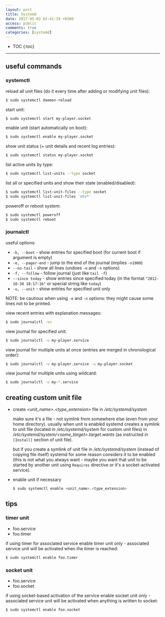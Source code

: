 ```yaml
---
layout: post
title: Systemd
date: 2017-05-02 02:41:19 +0300
access: public
comments: true
categories: [systemd]
---
```


<!-- more -->

* TOC
{:toc}
<hr>

## useful commands

### systemctl

reload all unit files (do it every time after adding or modifying unit files):

```sh
$ sudo systemctl daemon-reload
```

start unit:

```sh
$ sudo systemctl start my-player.socket
```

enable unit (start automatically on boot):

```sh
$ sudo systemctl enable my-player.socket
```

show unit status (+ unit details and recent log entries):

```sh
$ sudo systemctl status my-player.socket
```

list active units by type:

```sh
$ sudo systemctl list-units --type socket
```

list all or specified units and show their state (enabled/disabled):

```sh
$ sudo systemctl list-unit-files --type socket
$ sudo systemctl list-unit-files 'ntv*'
```

poweroff or reboot system:

```sh
$ sudo systemctl poweroff
$ sudo systemctl reboot
```

### journalctl

useful options:

- `-b, --boot` - show entries for specified boot
  (for current boot if argument is empty)
- `-e, --pager-end` - jump to the end of the journal
  (implies `-n1000`)
- `--no-tail` - show all lines
  (undoes `-e` and `-n` options)
- `-f, --follow` - follow journal (just like `tail -f`)
- `--since today` - show entries since specified today
  (in the format `"2012-10-30 18:17:16"` or special string like `today`)
- `-u, --unit` - show entries for specified unit only

NOTE: be cautious when using `-e` and `-n` options:
      they might cause some lines not to be printed.

view recent entries with explanation messages:

```sh
$ sudo journalctl -xn
```

view journal for specified unit:

```sh
$ sudo journalctl -u my-player.service
```

view journal for multiple units at once
(entries are merged in chronological order):

```sh
$ sudo journalctl -u my-player.service -u my-player.socket
```

view journal for multiple units using wildcard:

```sh
$ sudo journalctl -u my-*.service
```

## creating custom unit file

- create _\<unit_name\>.\<type_extension\>_ file in _/etc/systemd/system_

  make sure it's a file - not symlink from somewhere else (even from your
  home directory). usually when unit is enabled systemd creates a symlink
  to unit file (located in _/etc/systemd/system_ for custom unit files)
  in _/etc/systemd/system/\<some_target\>.target.wants_ (as instructed in
  `[Install]` section of unit file).

  but if you create a symlink of unit file in _/etc/systemd/system_
  (instead of copying file itself) systemd for some reason considers
  it to be enabled (this is not what you always want - maybe you want
  that unit to be started by another unit using `Requires` directive
  or it's a socket-activated service).

- enable unit if necessary

  ```sh
  $ sudo systemctl enable <unit_name>.<type_extension>
  ```

## tips

### timer unit

- foo.service
- foo.timer

if using timer for associated service enable timer unit only -
associated service unit will be activated when the timer is reached:

```sh
$ sudo systemctl enable foo.timer
```

### socket unit

- foo.service
- foo.socket

if using socket-based activation of the service enable socket unit only -
associated service unit will be activated when anything is written to socket:

```sh
$ sudo systemctl enable foo.socket
```
